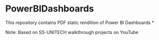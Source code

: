 # PowerBIDashboards

This repository contains PDF static rendition of Power BI Dashboards
* 

Note: Based on SS-UNITECH walkthrough projects on YouTube
